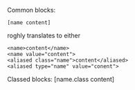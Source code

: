 
Common blocks:

    [name content]
roghly translates to either

	<name>content</name>
	<name value="content">
	<aliased class="name">content</aliased>
	<aliased type="name" value="conent">

Classed blocks:
	[name.class content]
